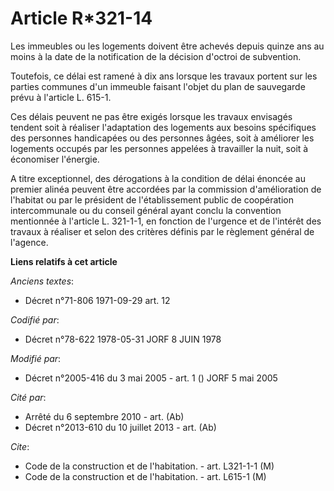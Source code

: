# Article R*321-14

Les immeubles ou les logements doivent être achevés depuis quinze ans au moins à la date de la notification de la décision
d'octroi de subvention.

Toutefois, ce délai est ramené à dix ans lorsque les travaux portent sur les parties communes d'un immeuble faisant l'objet
du plan de sauvegarde prévu à l'article L. 615-1.

Ces délais peuvent ne pas être exigés lorsque les travaux envisagés tendent soit à réaliser l'adaptation des logements aux
besoins spécifiques des personnes handicapées ou des personnes âgées, soit à améliorer les logements occupés par les
personnes appelées à travailler la nuit, soit à économiser l'énergie.

A titre exceptionnel, des dérogations à la condition de délai énoncée au premier alinéa peuvent être accordées par la
commission d'amélioration de l'habitat ou par le président de l'établissement public de coopération intercommunale ou du
conseil général ayant conclu la convention mentionnée à l'article L. 321-1-1, en fonction de l'urgence et de l'intérêt des
travaux à réaliser et selon des critères définis par le règlement général de l'agence.

**Liens relatifs à cet article**

_Anciens textes_:

  - Décret n°71-806 1971-09-29 art. 12

_Codifié par_:

  - Décret n°78-622 1978-05-31 JORF 8 JUIN 1978

_Modifié par_:

  - Décret n°2005-416 du 3 mai 2005 - art. 1 () JORF 5 mai 2005

_Cité par_:

  - Arrêté du 6 septembre 2010 - art. (Ab)
  - Décret n°2013-610 du 10 juillet 2013 - art. (Ab)

_Cite_:

  - Code de la construction et de l'habitation. - art. L321-1-1 (M)
  - Code de la construction et de l'habitation. - art. L615-1 (M)
